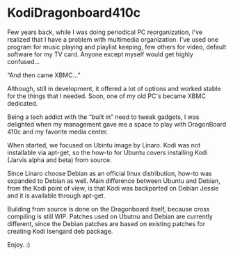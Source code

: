 # KodiDragonboard410c

Few years back, while I was doing periodical PC reorganization, I've realized that I have a problem with multimedia organization. I've used one program for music playing and playlist keeping, few others for video, default software for my TV card. Anyone except myself would get highly confused...

“And then came XBMC...”

Although, still in development, it offered a lot of options and worked stable for the things that I needed. Soon, one of my old PC's became XBMC dedicated.

Being a tech addict with the “built in” need to tweak gadgets, I was delighted when my management gave me a space to play with DragonBoard 410c and my favorite media center. 

When started, we focused on Ubintu image by Linaro. Kodi was not installable via apt-get, so the how-to for Ubuntu covers installing Kodi (Jarvis alpha and beta) from source.

Since Linaro choose Debian as an official linux distribution, how-to was expanded to Debian as well. Main difference between Ubuntu and Debian, from the Kodi point of view, is that Kodi was backported on Debian Jessie and it is available through apt-get.

Building from source is done on the Dragonboard itself, because cross compiling is still WIP. Patches used on Ubutnu and Debian are currently different, since the Debian patches are based on existing patches for creating Kodi Isengard deb package.

Enjoy. :)

